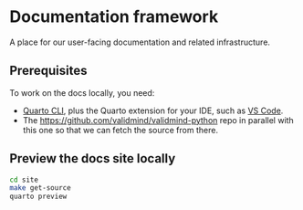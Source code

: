 # Documentation framework

A place for our user-facing documentation and related infrastructure.

## Prerequisites

To work on the docs locally, you need:

- [Quarto CLI](https://quarto.org/docs/get-started/), plus the Quarto extension for your IDE, such as [VS Code](https://marketplace.visualstudio.com/items?itemName=quarto.quarto).
- The https://github.com/validmind/validmind-python repo in parallel with this one so that we can fetch the source from there.

## Preview the docs site locally

```bash
cd site
make get-source
quarto preview
```
